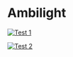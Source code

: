 # Ambilight

[![Test 1](http://img.youtube.com/vi/3BL5ltcM4Sc/0.jpg)](http://www.youtube.com/watch?v=3BL5ltcM4Sc "Test Video 1")

[![Test 2](http://img.youtube.com/vi/F1XHC7JQ77o/0.jpg)](http://www.youtube.com/watch?v=F1XHC7JQ77o "Test Video 1")
